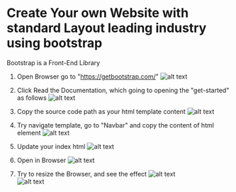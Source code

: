 # Create Your own Website with standard Layout leading industry using bootstrap
Bootstrap is a Front-End Library  

1. Open Browser go to "https://getbootstrap.com/"
![alt text](https://github.com/distareza/GettingStartedWithBootStrap/blob/main/resources/open_url_bootstrap.png?raw=true)  

2. Click Read the Documentation, which going to opening the "get-started" as follows
![alt text](https://github.com/distareza/GettingStartedWithBootStrap/blob/main/resources/get_started.png?raw=true)  

3. Copy the source code path as your html template content
![alt text](https://github.com/distareza/GettingStartedWithBootStrap/blob/main/resources/copy_boiler_plate_of_index_html.png?raw=true)  

4. Try navigate template, go to "Navbar" and copy the content of html element
![alt text](https://github.com/distareza/GettingStartedWithBootStrap/blob/main/resources/copy_navigate_element.png?raw=true)  

5. Update your index html
![alt text](https://github.com/distareza/GettingStartedWithBootStrap/blob/main/resources/your_index_html.png?raw=true)  

6. Open in Browser
![alt text](https://github.com/distareza/GettingStartedWithBootStrap/blob/main/resources/index_html.png?raw=true)  

7. Try to resize the Browser, and see the effect
![alt text](https://github.com/distareza/GettingStartedWithBootStrap/blob/main/resources/index_html_small_01.png?raw=true)  
![alt text](https://github.com/distareza/GettingStartedWithBootStrap/blob/main/resources/index_html_small_02.png?raw=true)  

